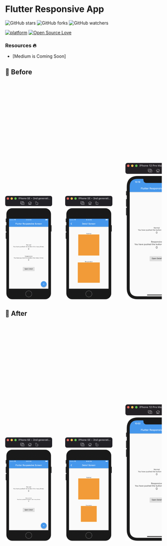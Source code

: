 # Flutter Responsive App
![GitHub stars](https://img.shields.io/github/stars/rrifafauzikomara/FlutterResponsiveApp?style=social)
![GitHub forks](https://img.shields.io/github/forks/rrifafauzikomara/FlutterResponsiveApp?style=social)
![GitHub watchers](https://img.shields.io/github/watchers/rrifafauzikomara/FlutterResponsiveApp?style=social)


[![platform](https://img.shields.io/badge/platform-Flutter-blue.svg)](https://flutter.dev/)
[![Open Source Love](https://badges.frapsoft.com/os/v2/open-source.svg?v=103)](https://github.com/rrifafauzikomara/flutter_responsive_app)


### Resources 🔥
* [Medium is Coming Soon]


## 📸 Before
<pre>
<img src="screenshot/before/phone1.png" width="30%">     <img src="screenshot/before/phone2.png" width="30%">     <img src="screenshot/before/phone3.png" width="40%">     <img src="screenshot/before/phone4.png" width="40%">     <img src="screenshot/before/phone5.png">     <img src="screenshot/before/phone6.png">
</pre>


## 📸 After
<pre>
<img src="screenshot/after/phone1.png" width="30%">     <img src="screenshot/after/phone2.png" width="30%">     <img src="screenshot/after/phone3.png" width="40%">     <img src="screenshot/after/phone4.png" width="40%">     <img src="screenshot/after/phone5.png">     <img src="screenshot/after/phone6.png">
</pre>
